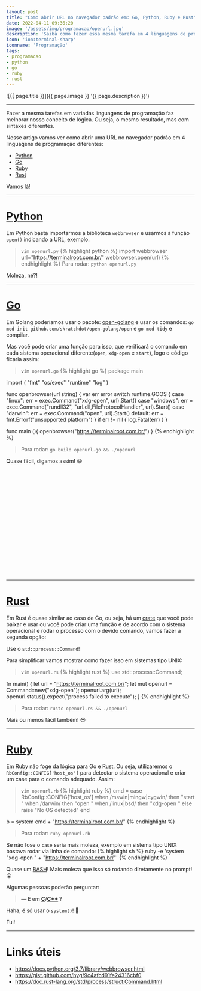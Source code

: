 ```yaml
---
layout: post
title: "Como abrir URL no navegador padrão em: Go, Python, Ruby e Rust"
date: 2022-04-11 09:36:20
image: '/assets/img/programacao/openurl.jpg'
description: 'Saiba como fazer essa mesma tarefa em 4 linguagens de programação diferentes.'
icon: 'ion:terminal-sharp'
iconname: 'Programação'
tags:
- programacao
- python
- go
- ruby
- rust
---
```


![{{ page.title }}]({{ page.image }} '{{ page.description }}')

---

Fazer a mesma tarefas em variadas linguagens de programação faz melhorar nosso conceito de lógica. Ou seja, o mesmo resultado, mas com sintaxes diferentes.

Nesse artigo vamos ver como abrir uma URL no navegador padrão em 4 linguagens de programação diferentes:
+ [Python](https://terminalroot.com.br/tags#python)
+ [Go](https://terminalroot.com.br/tags#go)
+ [Ruby](https://terminalroot.com.br/tags#ruby)
+ [Rust](https://terminalroot.com.br/tags#rust)

Vamos lá!

---

# [Python](https://terminalroot.com.br/tags#python)
Em Python basta importarmos a biblioteca `webbrowser` e usarmos a função `open()` indicando a URL, exemplo: 

> `vim openurl.py`
{% highlight python %}
import webbrowser
url="https://terminalroot.com.br/"
webbrowser.open(url)
{% endhighlight %}
> Para rodar: `python openurl.py`

Moleza, né?!

---

# [Go](https://terminalroot.com.br/tags#go)
Em Golang poderíamos usar o pacote: [open-golang](https://github.com/skratchdot/open-golang) e usar os comandos: `go mod init github.com/skratchdot/open-golang/open` e `go mod tidy` e compilar.

Mas você pode criar uma função para isso, que verificará o comando em cada sistema operacional diferente(`open`, `xdg-open` e `start`), logo o código ficaria assim:

> `vim openurl.go`
{% highlight go %}
package main

import (
  "fmt"
  "os/exec"
  "runtime"
  "log"
)

func openbrowser(url string) {
  var err error
  switch runtime.GOOS {
  case "linux":
    err = exec.Command("xdg-open", url).Start()
  case "windows":
    err = exec.Command("rundll32", "url.dll,FileProtocolHandler", url).Start()
  case "darwin":
    err = exec.Command("open", url).Start()
  default:
    err = fmt.Errorf("unsupported platform")
  }
  if err != nil {
    log.Fatal(err)
  }
}

func main (){
  openbrowser("https://terminalroot.com.br/")
}
{% endhighlight %}
> Para rodar: `go build openurl.go && ./openurl`

Quase fácil, digamos assim! 😃 


<!-- SQUARE - GAMES ROOT -->
<script async src="//pagead2.googlesyndication.com/pagead/js/adsbygoogle.js"></script>
<ins class="adsbygoogle"
style="display:inline-block;width:336px;height:280px"
data-ad-client="ca-pub-2838251107855362"
data-ad-slot="5351066970"></ins>
<script>
(adsbygoogle = window.adsbygoogle || []).push({});
</script>

---

# [Rust](https://terminalroot.com.br/tags#rust)
Em Rust é quase similar ao caso de Go, ou seja, há um [crate](https://github.com/amodm/webbrowser-rs) que você pode baixar e usar ou você pode criar uma função e de acordo com o sistema operacional e rodar o processo com o devido comando, vamos fazer a segunda opção:

Use o `std::process::Command`!

Para simplificar vamos mostrar como fazer isso em sistemas tipo UNIX:

> `vim openurl.rs`
{% highlight rust %}
use std::process::Command;

fn main() {
    let url = "https://terminalroot.com.br/";
    let mut openurl = Command::new("xdg-open");
    openurl.arg(url);
    openurl.status().expect("process failed to execute");
}
{% endhighlight %}
> Para rodar: `rustc openurl.rs && ./openurl`

Mais ou menos fácil também! 😎 

---

# [Ruby](https://terminalroot.com.br/tags#ruby)
Em Ruby não foge da lógica para Go e Rust. Ou seja, utilizaremos o `RbConfig::CONFIG['host_os']` para detectar o sistema operacional e criar um case para o comando adequado. Assim: 

> `vim openurl.rb`
{% highlight ruby %}
cmd = case  RbConfig::CONFIG['host_os']
  when  /mswin|mingw|cygwin/ then "start "
  when  /darwin/ then "open "
  when  /linux|bsd/ then "xdg-open "
  else raise "No OS detected"
end
    
b = system cmd + "https://terminalroot.com.br/"
{% endhighlight %}
> Para rodar: `ruby openurl.rb`

Se não fose o `case` seria mais moleza, exemplo em sistema tipo UNIX bastava rodar via linha de comando: 
{% highlight sh %}
ruby -e 'system "xdg-open " + "https://terminalroot.com.br/"'
{% endhighlight %}

Quase um [BASH](https://terminalroot.com.br/shell)! Mais moleza que isso só rodando diretamente no prompt! 😛 

Algumas pessoas poderão perguntar:
> **— E em [C](https://terminalroot.com.br/linguagemc)/[C++](https://terminalroot.com.br/tags#cpp) ?**

Haha, é só usar o `system()`! 🍺 

Fui!

---

# Links úteis
+ <https://docs.python.org/3.7/library/webbrowser.html>
+ <https://gist.github.com/hyg/9c4afcd91fe24316cbf0>
+ <https://doc.rust-lang.org/std/process/struct.Command.html>

